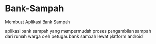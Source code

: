 # Bank-Sampah
Membuat Aplikasi Bank Sampah

aplikasi bank sampah yang mempermudah proses pengambilan sampah dari rumah warga oleh petugas bank sampah lewat platform android
